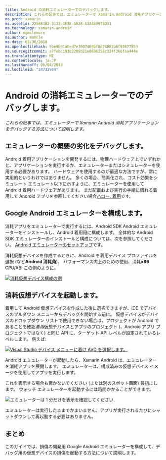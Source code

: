 ```yaml
---
title: Android の消耗エミュレーターでのデバッグします。
description: これらの記事では、エミュレーターで Xamarin.Android 消耗アプリケーションをデバッグする方法について説明します。
ms.prod: xamarin
ms.assetid: 225684B2-3122-4E3B-A028-A3A400976D31
ms.technology: xamarin-android
author: mgmclemore
ms.author: mamcle
ms.date: 05/30/2018
ms.openlocfilehash: 9be9b91a0ed7e7607469bf8d74087b6f93677559
ms.sourcegitcommit: a7febc19102209b21e0696256c324f366faa444e
ms.translationtype: MT
ms.contentlocale: ja-JP
ms.lasthandoff: 06/04/2018
ms.locfileid: "34732984"
---
```

# <a name="debug-android-wear-on-an-emulator"></a>Android の消耗エミュレーターでのデバッグします。

_これらの記事では、エミュレーターで Xamarin.Android 消耗アプリケーションをデバッグする方法について説明します。_

## <a name="debug-wear-on-emulator-overview"></a>エミュレーターの概要の劣化をデバッグします。

Android 着用アプリケーションを開発するには、物理ハードウェア上でいずれかと、アプリケーションを実行するか、エミュレーターまたはシミュレーターを使用する必要があります。 ハードウェアを使用するのが最適な方法ですが、常に実用的というわけではありません。 多くの場合、簡素化され、コスト効果をシミュレート エミュレート以下に示すように、エミュレーターを使用して Android 着用ハードウェアがあります。 まだ配置および実行の手順に慣れる着用して Android アプリを参照してください場合[ハロー, 着用](~/android/wear/get-started/hello-wear.md)です。

## <a name="configure-the-google-android-emulator"></a>Google Android エミュレーターを構成します。

消耗アプリをエミュレーターで実行するには、Android SDK Android エミュレーターをインストールし、Android 着用用に構成します。 全体的な Android SDK エミュレーターのインストールと構成については、次を参照してください。 [Android エミュレーターのセットアップ](~/android/get-started/installation/android-emulator/index.md)です。

消耗仮想デバイスを作成するときに、Android を着用デバイス プロファイルを選択 (など**Android 消耗角**)。 パフォーマンス向上のための使用、消耗**x86** CPU/ABI この例のように。

[![消耗仮想デバイス構成の例](debug-on-emulator-images/01-wear-avd-example-sml.png)](debug-on-emulator-images/01-wear-avd-example.png#lightbox)


## <a name="launch-the-wear-virtual-device"></a>消耗仮想デバイスを起動します。 

着用して Android 仮想デバイスを作成した後に選択できますが、IDE でデバイスのプルダウン メニューからデバッグを開始する前に。 仮想デバイスがデバイスのドロップダウン リストで使用できない場合は、プロジェクトが Android であることを確認*着用*仮想デバイスとアプリのプロジェクト (、Android アプリ プロジェクトではなく) と同じ API に、ターゲット API レベルが設定されているレベルします。 例えば:

[![Visual Studio デバイス メニューに着け AVD を選択します。](debug-on-emulator-images/vs/choose-wear-sim.png)](debug-on-emulator-images/vs/choose-wear-sim.png#lightbox)

Android エミュレーターが起動したら、Xamarin.Android は、エミュレーターを消耗アプリを展開します。 エミュレーターは、構成済みの仮想デバイス イメージを使用してアプリを実行します。

これを表示する場合も驚かないでください (または別のスポット画面) 最初にします。 ウォッチ エミュレーターを起動するには時間かかることができます。 

![エミュレーターは 1 分だけを表示を確認してください.](debug-on-emulator-images/please-wait.png)

エミュレーターは実行したままでかまいません。アプリが実行されるたびにシャットダウンして再起動する必要はありません。

 
## <a name="summary"></a>まとめ
 
このガイドでは、損傷の開発用 Google Android エミュレーターを構成して、デバッグ用の仮想デバイスの損傷を起動する方法について説明します。
